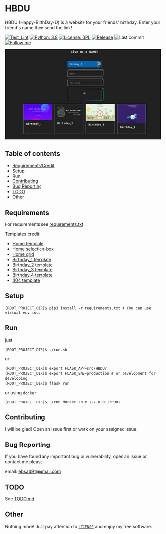 # HBDU
HBDU (Happy-BirthDay-U) is a website for your friends' birthday. Enter your friend's name then send the link!

[![Test_Lint](https://github.com/ebsa491/HBDU/workflows/Testing%20and%20Linting/badge.svg)](https://github.com/ebsa491/HBDU/actions)
[![Python: 3.8](https://img.shields.io/badge/Python-3.8-blue)](https://www.python.org/)
[![License: GPL](https://img.shields.io/badge/License-GPL--3.0-red)](https://www.gnu.org/licenses/gpl-3.0)
[![Release](https://img.shields.io/github/v/release/ebsa491/HBDU)](https://github.com/ebsa491/HBDU/releases)
![Last commit](https://img.shields.io/github/last-commit/ebsa491/HBDU)
[![Follow me](https://img.shields.io/github/followers/ebsa491?label=Follow%20me&style=social)](https://github.com/ebsa491)

![Screenshot](./screenshot.png)

## Table of contents
* [Requirements/Credit](#requirements)
* [Setup](#setup)
* [Run](#run)
* [Contributing](#contributing)
* [Bug Reporting](#bug-reporting)
* [TODO](#todo)
* [Other](#other)

## Requirements

For requirements see [requirements.txt](./requirements.txt)

Templates credit:

* [Home template](https://codepen.io/marko-zub/pen/mzPeOV)
* [Home selection-box](https://codepen.io/FrankieDoodie/pen/Pyrqyp)
* [Home grid](https://www.quackit.com/html/html_editors/scratchpad/?example=/css/grid/examples/cards_auto-fill_align-items_stretch)
* [Birthday_1 template](https://codepen.io/joyanna/pen/NWGYLNW)
* [Birthday_2 template](https://codepen.io/kaisle/pen/ZEGwpLb)
* [Birthday_3 template](https://codepen.io/gxash/pen/YqmxWg)
* [Birthday_4 template](https://codepen.io/jcoulterdesign/pen/BrdPaw)
* [404 template](https://codepen.io/genarocolusso/pen/XWbGMLp)

## Setup

```shell
(ROOT_PROJECT_DIR)$ pip3 install -r requirements.txt # You can use virtual env too.
```

## Run

just
```shell
(ROOT_PROJECT_DIR)$ ./run.sh
```

or
```shell
(ROOT_PROJECT_DIR)$ export FLASK_APP=src/HBDU/
(ROOT_PROJECT_DIR)$ export FLASK_ENV=production # or development for developing
(ROOT_PROJECT_DIR)$ flask run
```

or using `docker`
```shell
(ROOT_PROJECT_DIR)$ ./run_docker.sh # 127.0.0.1:PORT
```

## Contributing

I will be glad! Open an issue first or work on your assigned issue.

## Bug Reporting
If you have found any important bug or vulnerability,
open an issue or contact me please.

email: ebsa491@gmail.com
## TODO

See [TODO.md](./TODO.md)

## Other

Nothing more! Just pay attention to [`LICENSE`](./LICENSE) and enjoy my free software.
